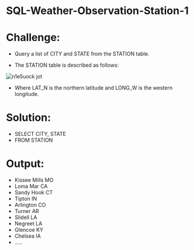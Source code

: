 # SQL-Weather-Observation-Station-1

# Challenge:
- Query a list of CITY and STATE from the STATION table.

- The STATION table is described as follows:

![n1e5uock jot](https://github.com/MarcvWaes/SQL-Weather-Observation-Station-1/assets/120553175/74a6ff2b-ad8d-4d9f-9582-d4c1a3d168f4)

- Where LAT_N is the northern latitude and LONG_W is the western longitude.

# Solution:
- SELECT CITY, STATE
- FROM STATION

# Output:
- Kissee Mills MO
- Loma Mar CA
- Sandy Hook CT
- Tipton IN
- Arlington CO
- Turner AR
- Slidell LA
- Negreet LA
- Glencoe KY
- Chelsea IA
- .....
